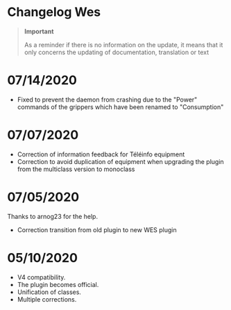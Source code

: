 # Changelog Wes

>**Important**
>
>As a reminder if there is no information on the update, it means that it only concerns the updating of documentation, translation or text

# 07/14/2020

- Fixed to prevent the daemon from crashing due to the "Power" commands of the grippers which have been renamed to "Consumption"

# 07/07/2020

- Correction of information feedback for Téléinfo equipment
- Correction to avoid duplication of equipment when upgrading the plugin from the multiclass version to monoclass

# 07/05/2020

Thanks to arnog23 for the help.
- Correction transition from old plugin to new WES plugin

# 05/10/2020

- V4 compatibility.
- The plugin becomes official.
- Unification of classes.
- Multiple corrections.
